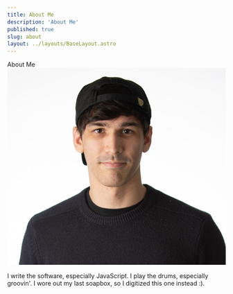 ```yaml
---
title: About Me
description: 'About Me'
published: true
slug: about
layout: ../layouts/BaseLayout.astro
---
```


<div class="flex-col space-around space-y-4">
  <div class="text-2xl py-4">
    About Me
  </div>

  <div class="flex justify-center">
    <div class="avatar">
      <div class="w-6 rounded-full">
        <img src="/assets/images/tyler.jpeg" />
      </div>
    </div>
  </div>

  <p class="bio py-4">
    I write the software, especially JavaScript. I play the drums, especially groovin'. I wore out my last soapbox, so I digitized this one instead :).
  </p>
</div>
